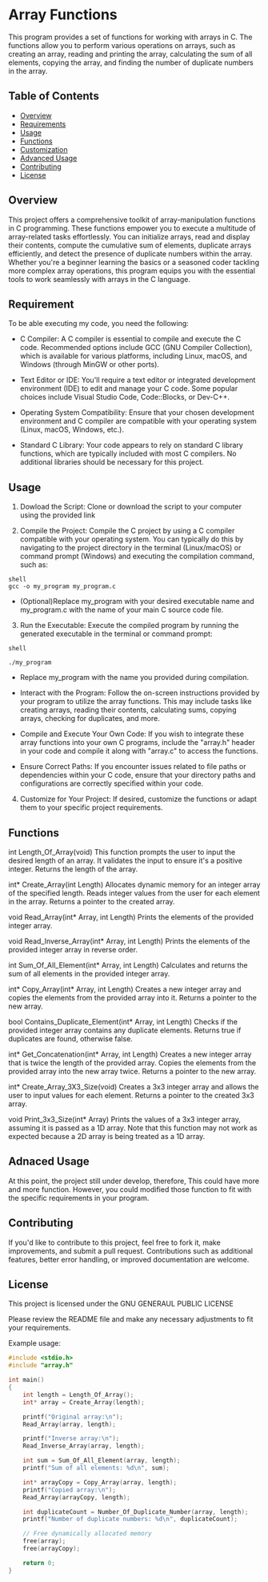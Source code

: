 # Array Functions

This program provides a set of functions for working with arrays in C. The functions allow you to perform various operations on arrays, such as creating an array, reading and printing the array, calculating the sum of all elements, copying the array, and finding the number of duplicate numbers in the array.

## Table of Contents
- [Overview](#overview)
- [Requirements](#requirements)
- [Usage](#usage)
- [Functions](#functions)
- [Customization](#customization)
- [Advanced Usage](#advanced-usage)
- [Contributing](#contributing)
- [License](#license)

## Overview

This project offers a comprehensive toolkit of array-manipulation functions in C programming. These functions empower you to execute a multitude of array-related tasks effortlessly. You can initialize arrays, read and display their contents, compute the cumulative sum of elements, duplicate arrays efficiently, and detect the presence of duplicate numbers within the array. Whether you're a beginner learning the basics or a seasoned coder tackling more complex array operations, this program equips you with the essential tools to work seamlessly with arrays in the C language.


## Requirement

To be able executing my code, you need the following:

- C Compiler: A C compiler is essential to compile and execute the C code. Recommended options include GCC (GNU Compiler Collection), which is available for various platforms, including Linux, macOS, and Windows (through MinGW or other ports).

- Text Editor or IDE: You'll require a text editor or integrated development environment (IDE) to edit and manage your C code. Some popular choices include Visual Studio Code, Code::Blocks, or Dev-C++.

- Operating System Compatibility: Ensure that your chosen development environment and C compiler are compatible with your operating system (Linux, macOS, Windows, etc.).

- Standard C Library: Your code appears to rely on standard C library functions, which are typically included with most C compilers. No additional libraries should be necessary for this project.

## Usage

1. Dowload the Script: Clone or download the script to your computer using the provided link

2. Compile the Project: Compile the C project by using a C compiler compatible with your operating system. You can typically do this by navigating to the project directory in the terminal (Linux/macOS) or command prompt (Windows) and executing the compilation command, such as:

~~~ 
shell
gcc -o my_program my_program.c
~~~

- (Optional)Replace my_program with your desired executable name and my_program.c with the name of your main C source code file.

3. Run the Executable: Execute the compiled program by running the generated executable in the terminal or command prompt:

~~~
shell

./my_program
~~~
- Replace my_program with the name you provided during compilation.

- Interact with the Program: Follow the on-screen instructions provided by your program to utilize the array functions. This may include tasks like creating arrays, reading their contents, calculating sums, copying arrays, checking for duplicates, and more.

- Compile and Execute Your Own Code: If you wish to integrate these array functions into your own C programs, include the "array.h" header in your code and compile it along with "array.c" to access the functions.

- Ensure Correct Paths: If you encounter issues related to file paths or dependencies within your C code, ensure that your directory paths and configurations are correctly specified within your code.

4. Customize for Your Project: If desired, customize the functions or adapt them to your specific project requirements.

## Functions

int Length_Of_Array(void)
    This function prompts the user to input the desired length of an array.
    It validates the input to ensure it's a positive integer.
    Returns the length of the array.

int* Create_Array(int Length)
    Allocates dynamic memory for an integer array of the specified length.
    Reads integer values from the user for each element in the array.
    Returns a pointer to the created array.

void Read_Array(int* Array, int Length)
    Prints the elements of the provided integer array.

void Read_Inverse_Array(int* Array, int Length)
    Prints the elements of the provided integer array in reverse order.

int Sum_Of_All_Element(int* Array, int Length)
    Calculates and returns the sum of all elements in the provided integer array.

int* Copy_Array(int* Array, int Length)
    Creates a new integer array and copies the elements from the provided array into it.
        Returns a pointer to the new array.

bool Contains_Duplicate_Element(int* Array, int Length)
    Checks if the provided integer array contains any duplicate elements.
    Returns true if duplicates are found, otherwise false.

int* Get_Concatenation(int* Array, int Length)
    Creates a new integer array that is twice the length of the provided array.
    Copies the elements from the provided array into the new array twice.
    Returns a pointer to the new array.

int* Create_Array_3X3_Size(void)
    Creates a 3x3 integer array and allows the user to input values for each element.
    Returns a pointer to the created 3x3 array.

void Print_3x3_Size(int* Array)
    Prints the values of a 3x3 integer array, assuming it is passed as a 1D array. Note that this function may not work as expected because a 2D array is being treated as a 1D array.

## Adnaced Usage

At this point, the project still under develop, therefore, This could have more and more function. However, you could modified those function to fit with the specific requirements in your program.


## Contributing

If you'd like to contribute to this project, feel free to fork it, make improvements, and submit a pull request. Contributions such as additional features, better error handling, or improved documentation are welcome.

## License

This project is licensed under the GNU GENERAUL PUBLIC LICENSE


Please review the README file and make any necessary adjustments to fit your requirements.


Example usage:

```c
#include <stdio.h>
#include "array.h"

int main()
{
    int length = Length_Of_Array();
    int* array = Create_Array(length);

    printf("Original array:\n");
    Read_Array(array, length);

    printf("Inverse array:\n");
    Read_Inverse_Array(array, length);

    int sum = Sum_Of_All_Element(array, length);
    printf("Sum of all elements: %d\n", sum);

    int* arrayCopy = Copy_Array(array, length);
    printf("Copied array:\n");
    Read_Array(arrayCopy, length);

    int duplicateCount = Number_Of_Duplicate_Number(array, length);
    printf("Number of duplicate numbers: %d\n", duplicateCount);

    // Free dynamically allocated memory
    free(array);
    free(arrayCopy);

    return 0;
}
```


